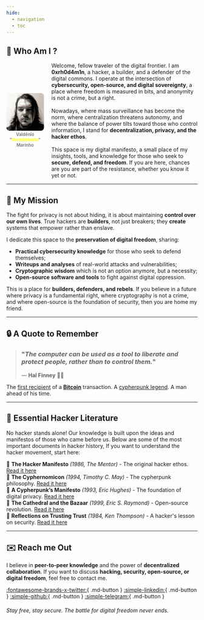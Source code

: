 ```yaml
---
hide:
  - navigation
  - toc
---
```


## :ninja: **Who Am I ?**

<div style="display: flex; align-items: center; gap: 20px;">
  <figure style="margin: 0;">
    <img src="../../assets/img/profile/fc04b819-926c-48d8-b533-94243424c685.jpeg" alt="0xrh0d4m1n" style="max-height: 500px; border-radius: 8px;">
    <figcaption style="font-size: 0.8em; text-align: center; color: gray;">
      <b>Valdênio "<b style="color: yellow">0xrh0d4m1n</b>" Marinho</b>
    </figcaption>
  </figure>

  <div>
    Welcome, fellow traveler of the digital frontier. I am <b>0xrh0d4m1n</b>, a hacker, a builder, and a defender of the digital commons. I operate at the intersection of <b>cybersecurity, open-source, and digital sovereignty</b>, a place where freedom is measured in bits, and anonymity is not a crime, but a right.
    <br><br>
    Nowadays, where mass surveillance has become the norm, where centralization threatens autonomy, and where the balance of power tilts toward those who control information, I stand for <b>decentralization, privacy, and the hacker ethos</b>.
    <br><br>
    This space is my digital manifesto, a small place of my insights, tools, and knowledge for those who seek to <b>secure, defend, and freedom</b>. If you are here, chances are you are part of the resistance, whether you know it yet or not.
  </div>
</div>

---

## :satellite: **My Mission**

The fight for privacy is not about hiding, it is about maintaining **control over our own lives**. True hackers are **builders**, not just breakers; they **create** systems that empower rather than enslave.

I dedicate this space to the **preservation of digital freedom**, sharing:  
- **Practical cybersecurity knowledge** for those who seek to defend themselves;  
- **Writeups and analyses** of real-world attacks and vulnerabilities;  
- **Cryptographic wisdom** which is not an option anymore, but a necessity;  
- **Open-source software and tools** to fight against digital oppression.  

This is a place for **builders, defenders, and rebels**. If you believe in a future where privacy is a fundamental right, where cryptography is not a crime, and where open-source is the foundation of security, then you are home my friend.

---

## :lock: **A Quote to Remember**

> ### "_The computer can be used as a tool to liberate and protect people, rather than to control them._"  
> — **Hal Finney** 🧙‍♂️  

The [first recipient](https://www.blockchain.com/explorer/transactions/btc/f4184fc596403b9d638783cf57adfe4c75c605f6356fbc91338530e9831e9e16) of a [**Bitcoin**](https://bitcoin.org/en/bitcoin-paper) transaction. A [cypherpunk legend](https://bitcointalk.org/index.php?topic=155054.0). A man ahead of his time.

---

## :bookmark_tabs: **Essential Hacker Literature**
No hacker stands alone! Our knowledge is built upon the ideas and manifestos of those who came before us. Below are some of the most important documents in hacker history, If you want to understand the hacker movement, start here:

📖 **The Hacker Manifesto** *(1986, The Mentor)* - The original hacker ethos. [Read it here](https://www.phrack.org/issues/7/3.html)  
📖 **The Cyphernomicon** *(1994, Timothy C. May)* - The cypherpunk philosophy. [Read it here](https://nakamotoinstitute.org/static/docs/cyphernomicon.txt)  
📖 **A Cypherpunk’s Manifesto** *(1993, Eric Hughes)* - The foundation of digital privacy. [Read it here](https://www.activism.net/cypherpunk/manifesto.html)  
📖 **The Cathedral and the Bazaar** *(1999, Eric S. Raymond)* - Open-source revolution. [Read it here](http://www.catb.org/~esr/writings/cathedral-bazaar/)  
📖 **Reflections on Trusting Trust** *(1984, Ken Thompson)* - A hacker's lesson on security. [Read it here](https://dl.acm.org/doi/10.1145/358198.358210)

---

## :envelope: **Reach me Out**
I believe in **peer-to-peer knowledge** and the power of **decentralized collaboration**. If you want to discuss **hacking, security, open-source, or digital freedom**, feel free to contact me.

[:fontawesome-brands-x-twitter:](https://x.com/0xrh0d4m1n){ .md-button }
[:simple-linkedin:](https://www.linkedin.com/in/0xrh0d4m1n){ .md-button }
[:simple-github:](https://github.com/0xrh0d4m1n){ .md-button }
[:simple-telegram:](https://t.me/Oxrh0d4m1n){ .md-button }

###### _Stay free, stay secure. The battle for digital freedom never ends._
